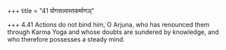 +++
title = "41 योगसन्न्यस्तकर्माणञ्"

+++
4.41 Actions do not bind him, O Arjuna, who has renounced them through
Karma Yoga and whose doubts are sundered by knowledge, and who therefore
possesses a steady mind.
